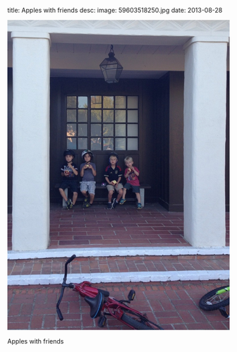 title: Apples with friends 
desc: 
image: 59603518250.jpg
date: 2013-08-28


<img src="/static/media/59603518250.jpg"/>
<div class="caption"><p>Apples with friends</p> </div>

